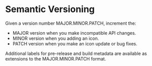 # Semantic Versioning

Given a version number MAJOR.MINOR.PATCH, increment the:

- MAJOR version when you make incompatible API changes.
- MINOR version when you adding an icon.
- PATCH version when you make an icon update or bug fixes.

Additional labels for pre-release and build metadata are available as extensions to the MAJOR.MINOR.PATCH format.
